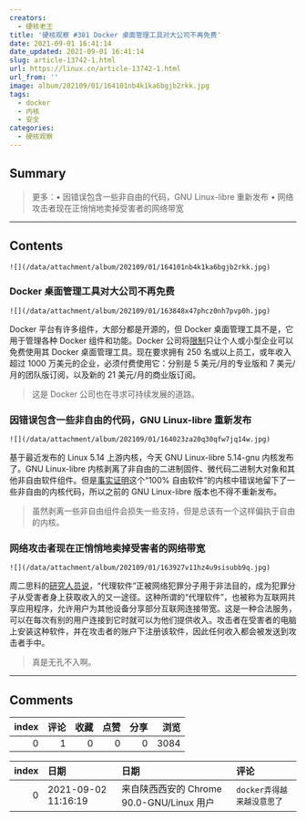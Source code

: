 ```yaml
---
creators:
  - 硬核老王
title: '硬核观察 #381 Docker 桌面管理工具对大公司不再免费'
date: 2021-09-01 16:41:14
date_updated: 2021-09-01 16:41:14
slug: article-13742-1.html
url: https://linux.cn/article-13742-1.html
url_from: ''
image: album/202109/01/164101nb4k1ka6bgjb2rkk.jpg
tags:
  - docker
  - 内核
  - 安全
categories:
  - 硬核观察
---
```


## Summary

> 更多：• 因错误包含一些非自由的代码，GNU Linux-libre 重新发布 • 网络攻击者现在正悄悄地卖掉受害者的网络带宽

***

<!-- more -->

## Contents

`![](/data/attachment/album/202109/01/164101nb4k1ka6bgjb2rkk.jpg)`

### Docker 桌面管理工具对大公司不再免费

`![](/data/attachment/album/202109/01/163848x47phcz0nh7pvp0h.jpg)`

Docker 平台有许多组件，大部分都是开源的，但 Docker 桌面管理工具不是，它用于管理各种 Docker 组件和功能。Docker 公司将[限制](https://www.theregister.com/2021/08/31/docker_desktop_no_longer_free/)只让个人或小型企业可以免费使用其 Docker 桌面管理工具。现在要求拥有 250 名或以上员工，或年收入超过 1000 万美元的企业，必须付费使用它：分别是 5 美元/月的专业版和 7 美元/月的团队版订阅，以及新的 21 美元/月的商业版订阅。

> 
> 这是 Docker 公司也在寻求可持续发展的道路。
> 
> 
> 

### 因错误包含一些非自由的代码，GNU Linux-libre 重新发布

`![](/data/attachment/album/202109/01/164023za20q30qfw7jq14w.jpg)`

基于最近发布的 Linux 5.14 上游内核，今天 GNU Linux-libre 5.14-gnu 内核发布了。GNU Linux-libre 内核剥离了非自由的二进制固件、微代码二进制大对象和其他非自由软件组件。但是[事实证明](https://www.phoronix.com/scan.php?page=news_item&px=GNU-Linux-Libre-5.14)这个“100% 自由软件”的内核中错误地留下了一些非自由的内核代码，所以之前的 GNU Linux-libre 版本也不得不重新发布。

> 
> 虽然剥离一些非自由组件会损失一些支持，但是总该有一个这样偏执于自由的内核。
> 
> 
> 

### 网络攻击者现在正悄悄地卖掉受害者的网络带宽

`![](/data/attachment/album/202109/01/163927v11hz4u9sisubb9q.jpg)`

周二思科的[研究人员说](https://www.zdnet.com/article/cyberattackers-are-now-quietly-selling-off-their-victims-internet-bandwidth/)，“代理软件”正被网络犯罪分子用于非法目的，成为犯罪分子从受害者身上获取收入的又一途径。这种所谓的“代理软件”，也被称为互联网共享应用程序，允许用户为其他设备分享部分互联网连接带宽。这是一种合法服务，可以在每次有别的用户连接到它时就可以为他们提供收入。攻击者在受害者的电脑上安装这种软件，并在攻击者的账户下注册该软件，因此任何收入都会被发送到攻击者手中。

> 
> 真是无孔不入啊。
> 
> 
>

***

## Comments


|   index |   评论 |   收藏 |   点赞 |   分享 |   浏览 |
|--------:|-------:|-------:|-------:|-------:|-------:|
|       0 |      1 |      0 |      0 |      0 |   3084 |

|   index | 日期                | 日期                                      | 评论                       |
|--------:|:--------------------|:------------------------------------------|:---------------------------|
|       0 | 2021-09-02 11:16:19 | 来自陕西西安的 Chrome 90.0-GNU/Linux 用户 | `docker弄得越来越没意思了` |
